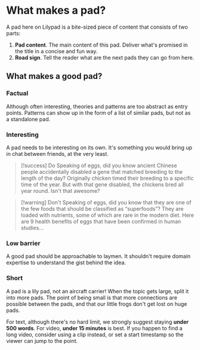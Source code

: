 # What makes a pad?

A pad here on Lilypad is a bite-sized piece of content that consists of two parts:

1. **Pad content**. The main content of this pad. Deliver what's promised in the title in a concise and fun way.
2. **Road sign**. Tell the reader what are the next pads they can go from here.

## What makes a good pad?

### Factual

Although often interesting, theories and patterns are too abstract as entry points. Patterns can show up in the form of a list of similar pads, but not as a standalone pad.

### Interesting

A pad needs to be interesting on its own. It's something you would bring up in chat between friends, at the very least.

> [!success] Do
> Speaking of eggs, did you know ancient Chinese people accidentally disabled a gene that matched breeding to the length of the day? Originally chicken timed their breeding to a specific time of the year. But with that gene disabled, the chickens bred all year round. Isn't that awesome?

> [!warning] Don't
> Speaking of eggs, did you know that they are one of the few foods that should be classified as “superfoods”? They are loaded with nutrients, some of which are rare in the modern diet. Here are 9 health benefits of eggs that have been confirmed in human studies...

### Low barrier

A good pad should be approachable to laymen. It shouldn't require domain expertise to understand the gist behind the idea.

### Short

A pad is a lily pad, not an aircraft carrier! When the topic gets large, split it into more pads. The point of being small is that more connections are possible between the pads, and that our little frogs don't get lost on huge pads.

For text, although there's no hard limit, we strongly suggest staying **under 500 words**. For video, **under 15 minutes** is best. If you happen to find a long video, consider using a clip instead, or set a start timestamp so the viewer can jump to the point.